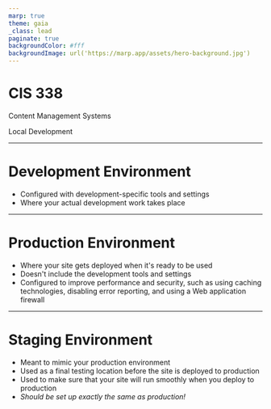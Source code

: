 ```yaml
---
marp: true
theme: gaia
_class: lead
paginate: true
backgroundColor: #fff
backgroundImage: url('https://marp.app/assets/hero-background.jpg')
---
```


# **CIS 338**

Content Management Systems

Local Development

---

# Development Environment

- Configured with development-specific tools and settings
- Where your actual development work takes place

---

# Production Environment

- Where your site gets deployed when it's ready to be used
- Doesn't include the development tools and settings
- Configured to improve performance and security, such as using caching technologies, disabling error reporting, and using a Web application firewall

---

# Staging Environment

- Meant to mimic your production environment
- Used as a final testing location before the site is deployed to production
- Used to make sure that your site will run smoothly when you deploy to production
- *Should be set up exactly the same as production!*
